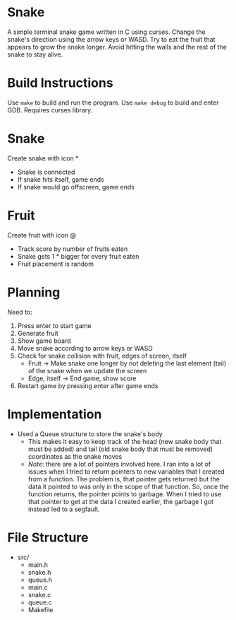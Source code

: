 # Snake
A simple terminal snake game written in C using curses. Change the snake's
direction using the arrow keys or WASD. Try to eat the fruit that appears to
grow the snake longer. Avoid hitting the walls and the rest of the snake to
stay alive.

# Build Instructions
Use `make` to build and run the program. Use `make debug` to build and enter
GDB. Requires curses library.

# Snake
Create snake with icon *
* Snake is connected
* If snake hits itself, game ends
* If snake would go offscreen, game ends

# Fruit
Create fruit with icon @
* Track score by number of fruits eaten
* Snake gets 1 * bigger for every fruit eaten
* Fruit placement is random

# Planning
Need to:

1. Press enter to start game
2. Generate fruit
3. Show game board
4. Move snake according to arrow keys or WASD
5. Check for snake collision with fruit, edges of screen, itself
    * Fruit -> Make snake one longer by not deleting the last element (tail) of
    the snake when we update the screen
    * Edge, itself -> End game, show score
6. Restart game by pressing enter after game ends

# Implementation
* Used a Queue structure to store the snake's body
    * This makes it easy to keep track of the head (new snake body that must be
    added) and tail (old snake body that must be removed) coordinates as the
    snake moves
    * _Note_: there are a lot of pointers involved here. I ran into a lot of
    issues when I tried to return pointers to new variables that I created from
    a function. The problem is, that pointer gets returned but the data it
    pointed to was only in the scope of that function. So, once the function
    returns, the pointer points to garbage. When I tried to use that pointer to
    get at the data I created earlier, the garbage I got instead led to a
    segfault.

# File Structure
- src/
    - main.h
    - snake.h
    - queue.h
    - main.c
    - snake.c
    - queue.c
    - Makefile
